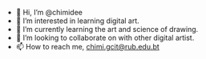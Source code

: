 - 👋 Hi, I’m @chimidee
- 👀 I’m interested in learning digital art.
- 🌱 I’m currently learning the art and science of drawing.
- 💞️ I’m looking to collaborate on with other digital artist.
- 📫 How to reach me, chimi.gcit@rub.edu.bt

<!---
chimidee/chimidee is a ✨ special ✨ repository because its `README.md` (this file) appears on your GitHub profile.
You can click the Preview link to take a look at your changes.
--->
